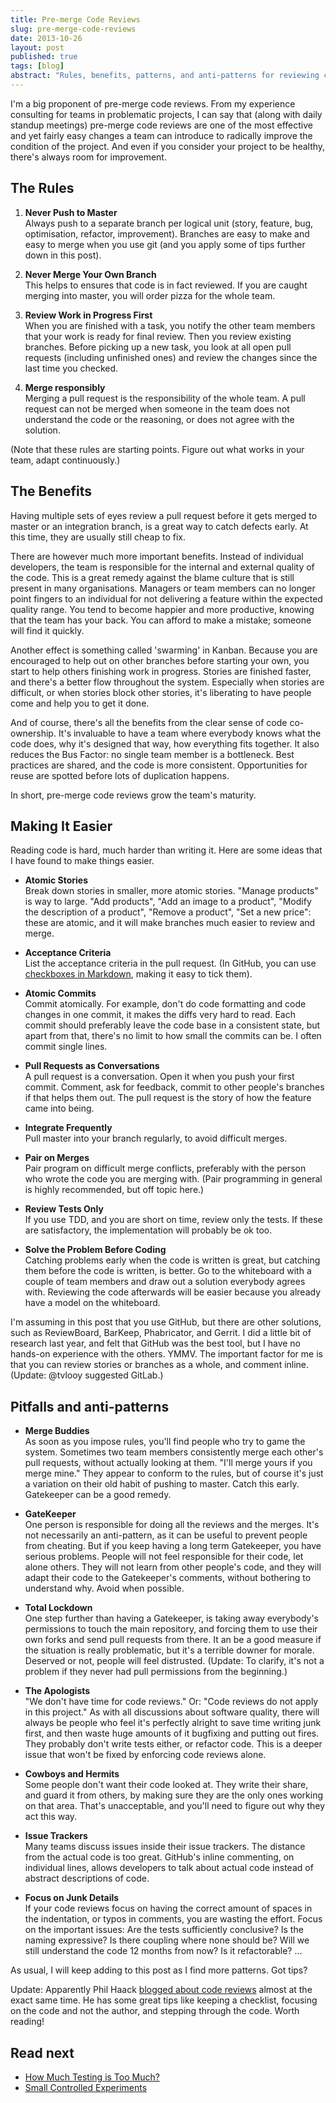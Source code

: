 ```yaml
---
title: Pre-merge Code Reviews
slug: pre-merge-code-reviews
date: 2013-10-26
layout: post
published: true
tags: [blog]
abstract: "Rules, benefits, patterns, and anti-patterns for reviewing code before merging it."
---
```


I'm a big proponent of pre-merge code reviews. From my experience consulting for teams in problematic projects, I can say that
(along with daily standup meetings) pre-merge code reviews are one of the most effective and yet fairly easy changes a team can introduce to radically improve
the condition of the project. And even if you consider your project to be healthy, there's always room for improvement.


## The Rules

1. **Never Push to Master**<br>
Always push to a separate branch per logical unit (story, feature, bug, optimisation, refactor, improvement). Branches are easy to make and easy to merge when you use git (and you apply some of tips further down in this post).

2. **Never Merge Your Own Branch**<br>
This helps to ensures that code is in fact reviewed. If you are caught merging into master, you will order pizza for the whole team.

3. **Review Work in Progress First**<br>
When you are finished with a task, you notify the other team members that your work is ready for final review. Then you review existing branches. Before picking up a new task, you look at all open pull requests (including unfinished ones) and review the changes since the last time you checked.

4. **Merge responsibly**<br>
Merging a pull request is the responsibility of the whole team. A pull request can not be merged when someone in the team does not understand the code or the reasoning, or does not agree with the solution.

(Note that these rules are starting points. Figure out what works in your team, adapt continuously.)


## The Benefits

Having multiple sets of eyes review a pull request before it gets merged to master or an integration branch, is a great
way to catch defects early. At this time, they are usually still cheap to fix.

There are however much more important benefits. Instead of individual developers, the team is responsible for the internal and external quality of the code.
This is a great remedy against the blame culture that is still present in many organisations. Managers or team members can no longer point
fingers to an individual for not delivering a feature within the expected quality range. You tend to become happier and more productive, knowing that the
team has your back. You can afford to make a mistake; someone will find it quickly.

Another effect is something called 'swarming' in Kanban. Because you are encouraged to help out on other branches before starting your own,
you start to help others finishing work in progress. Stories are finished faster, and there's a better flow throughout the system.
Especially when stories are difficult, or when stories block other stories, it's liberating to have people come and help you to get it done.

And of course, there's all the benefits from the clear sense of code co-ownership. It's invaluable to have a team where everybody
knows what the code does, why it's designed that way, how everything fits together. It also reduces the Bus Factor: no single team
member is a bottleneck. Best practices are shared, and the code is more consistent. Opportunities for reuse are spotted before
lots of duplication happens.

In short, pre-merge code reviews grow the team's maturity.

## Making It Easier

Reading code is hard, much harder than writing it. Here are some ideas that I have found to make things easier.

- **Atomic Stories**<br>
Break down stories in smaller, more atomic stories. "Manage products" is way to large. "Add products", "Add an image to
a product", "Modify the description of a product", "Remove a product", "Set a new price": these are atomic, and it will make branches much easier to review and merge.

- **Acceptance Criteria**<br>
List the acceptance criteria in the pull request. (In GitHub, you can use [checkboxes in Markdown](https://github.com/blog/1375-task-lists-in-gfm-issues-pulls-comments),
making it easy to tick them).

- **Atomic Commits**<br>
Commit atomically. For example, don't do code formatting and code changes in one commit, it makes the diffs very hard to
read. Each commit should preferably leave the code base in a consistent state, but apart from that, there's no limit to how small the commits can be. I often commit single lines.

- **Pull Requests as Conversations**<br>
A pull request is a conversation. Open it when you push your first commit. Comment, ask for feedback, commit to other
people's branches if that helps them out. The pull request is the story of how the feature came into being.

- **Integrate Frequently**<br>
Pull master into your branch regularly, to avoid difficult merges.

- **Pair on Merges**<br>
Pair program on difficult merge conflicts, preferably with the person who wrote the code you are merging with. (Pair
programming in general is highly recommended, but off topic here.)

- **Review Tests Only**<br>
If you use TDD, and you are short on time, review only the tests. If these are satisfactory, the implementation will
probably be ok too.

- **Solve the Problem Before Coding**<br>
Catching problems early when the code is written is great, but catching them before the code is written, is better. Go
to the whiteboard with a couple of team members and draw out a solution everybody agrees with. Reviewing the code afterwards will be easier because you already have a model on the whiteboard.

I'm assuming in this post that you use GitHub, but there are other solutions, such as ReviewBoard, BarKeep, Phabricator,
and Gerrit. I did a little bit of research last year, and felt that GitHub was the best tool, but I have no hands-on
experience with the others. YMMV. The important factor for me is that you can review stories or branches as a whole,
and comment inline. (Update: @tvlooy suggested GitLab.)


## Pitfalls and anti-patterns



- **Merge Buddies**<br>
As soon as you impose rules, you'll find people who try to game the system. Sometimes two team members consistently
merge each other's pull requests, without actually looking at them. "I'll merge
yours if you merge mine." They appear to conform to the rules, but of course it's just a variation on their old habit of
 pushing to master. Catch this early. Gatekeeper can be a good remedy.

- **GateKeeper**<br>
One person is responsible for doing all the reviews and the merges. It's not necessarily an anti-pattern, as it can be useful to prevent
people from cheating. But if you keep having a long term Gatekeeper, you have serious problems. People will not feel responsible
 for their code, let alone others. They will not learn from other people's code, and they will adapt their code to the Gatekeeper's
 comments, without bothering to understand why. Avoid when possible.

- **Total Lockdown**<br>
One step further than having a Gatekeeper, is taking away everybody's permissions to touch the main repository, and forcing
them to use their own forks and send pull requests from there. It an be a good measure if the situation is really problematic, but it's
 a terrible downer for morale. Deserved or not, people will feel distrusted. (Update: To clarify, it's not a problem if they never
  had pull permissions from the beginning.)

- **The Apologists**<br>
"We don't have time for code reviews." Or: "Code reviews do not apply in this project." As with all discussions about
software quality, there will always be people who feel it's perfectly alright to save time writing junk first,
and then waste huge amounts of it bugfixing and putting out fires. They probably don't write tests either, or refactor code.
This is a deeper issue that won't be fixed by enforcing code reviews alone.

- **Cowboys and Hermits**<br>
Some people don't want their code looked at. They write their share, and guard it from others, by making sure they are the only ones
working on that area. That's unacceptable, and you'll need to figure out why they act this way.

- **Issue Trackers**<br>
Many teams discuss issues inside their issue trackers. The distance from the actual code is too great. GitHub's inline commenting,
 on individual lines, allows developers to talk about actual code instead of abstract descriptions of code.

- **Focus on Junk Details**<br>
If your code reviews focus on having the correct amount of spaces in the indentation, or typos in comments, you are wasting the effort.
Focus on the important issues: Are the tests sufficiently conclusive? Is the naming expressive? Is there coupling where none should be?
Will we still understand the code 12 months from now? Is it refactorable? ...

As usual, I will keep adding to this post as I find more patterns. Got tips?

Update: Apparently Phil Haack [blogged about code reviews](http://haacked.com/archive/2013/10/28/code-review-like-you-mean-it.aspx)
almost at the exact same time. He has some great tips like keeping a checklist, focusing on the code and
not the author, and stepping through the code. Worth reading!


## Read next

- [How Much Testing is Too Much?](/2014/12/how-much-testing-is-too-much/)
- [Small Controlled Experiments](/2014/03/small-controlled-experiments/)
